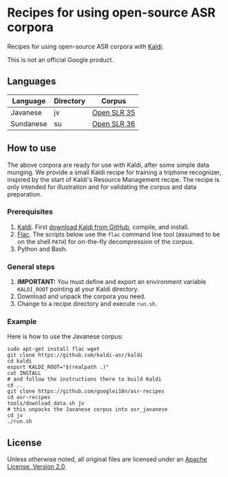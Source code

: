 # Recipes for using open-source ASR corpora

Recipes for using open-source ASR corpora with [Kaldi](http://kaldi-asr.org/).

This is not an official Google product.

## Languages

| Language  | Directory | Corpus |
|-----------|-----------|--------|
| Javanese  | jv | [Open SLR 35](http://openslr.org/35/) |
| Sundanese | su | [Open SLR 36](http://openslr.org/36/) |

## How to use

The above corpora are ready for use with Kaldi, after some simple data munging.
We provide a small Kaldi recipe for training a triphone recognizer, inspired by
the start of Kaldi's Resource Management recipe. The recipe is only intended for
illustration and for validating the corpus and data preparation.

### Prerequisites

1. [Kaldi](http://kaldi-asr.org/). First [download Kaldi from GitHub](https://github.com/kaldi-asr/kaldi), compile, and install.
2. [Flac](https://xiph.org/flac/). The scripts below use the `flac` command line tool (assumed to be on the shell `PATH`) for on-the-fly decompression of the corpus.
3. Python and Bash.

### General steps

1. **IMPORTANT:** You must define and export an environment variable `KALDI_ROOT` pointing at your Kaldi directory.
2. Download and unpack the corpora you need.
3. Change to a recipe directory and execute `run.sh`.

### Example

Here is how to use the Javanese corpus:
```
sudo apt-get install flac wget
git clone https://github.com/kaldi-asr/kaldi
cd kaldi
export KALDI_ROOT="$(realpath .)"
cat INSTALL
# and follow the instructions there to build Kaldi
cd ..
git clone https://github.com/googlei18n/asr-recipes
cd asr-recipes
tools/download_data.sh jv
# this unpacks the Javanese corpus into asr_javanese
cd jv
./run.sh
```

## License

Unless otherwise noted, all original files are licensed under an
[Apache License, Version 2.0](LICENSE).
